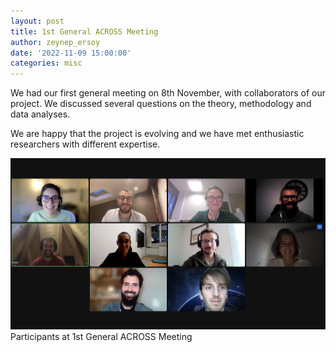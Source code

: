 ```yaml
---
layout: post
title: 1st General ACROSS Meeting
author: zeynep_ersoy
date: '2022-11-09 15:00:00'
categories: misc
---
```

We had our first general meeting on 8th November, with collaborators of our project. We discussed several questions on the theory, methodology and data analyses. 

We are happy that the project is evolving and we have met enthusiastic researchers with different expertise.

![Meeting photo](/assets/img/screenshot_2022-11-08.png)
Participants at 1st General ACROSS Meeting